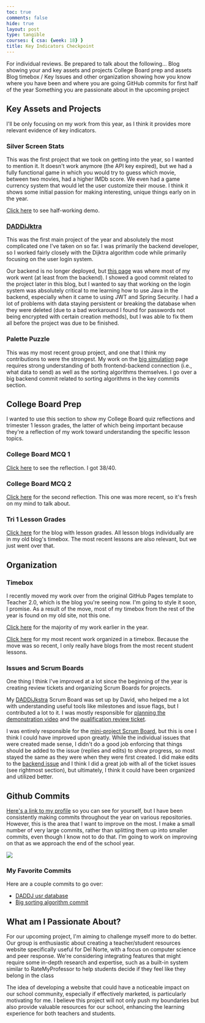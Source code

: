 ```yaml
---
toc: true
comments: false
hide: true
layout: post
type: tangible
courses: { csa: {week: 18} }
title: Key Indicators Checkpoint
---
```


For individual reviews.   Be prepared to talk about the following...
Blog showing your and  key assets and projects
College Board prep and assets
Blog timebox / Key Issues and other organization showing how you know where you have been and where you are going
GitHub commits for first half of the year
Something you are passionate about in the upcoming project

## Key Assets and Projects

I'll be only focusing on my work from this year, as I think it provides more relevant evidence of key indicators.

### Silver Screen Stats

This was the first project that we took on getting into the year, so I wanted to mention it. It doesn't work anymore (the API key expired), but we had a fully functional game in which you would try to guess which movie, between two movies, had a higher IMDb score. We even had a game currency system that would let the user customize their mouse. I think it shows some initial passion for making interesting, unique things early on in the year.

[Click here](https://drewreed2005.github.io/dre2//2023/09/08/Styling_Movies.html) to see half-working demo.

### [DADDiJktra](https://csa-tri-1.github.io/DADDiJkstra-frontend/pages/app)

This was the first main project of the year and absolutely the most complicated one I've taken on so far. I was primarily the backend developer, so I worked fairly closely with the Dijktra algorithm code while primarily focusing on the user login system.

Our backend is no longer deployed, but [this page](https://csa-tri-1.github.io/DADDiJkstra-frontend/pages/signin) was where most of my work went (at least from the backend). I showed a good commit related to the project later in this blog, but I wanted to say that working on the login system was absolutely critical to me learning how to use Java in the backend, especially when it came to using JWT and Spring Security. I had a lot of problems with data staying persistent or breaking the database when they were deleted (due to a bad workaround I found for passwords not being encrypted with certain creation methods), but I was able to fix them all before the project was due to be finished.

### Palette Puzzle

This was my most recent group project, and one that I think my contributions to were the strongest. My work on the [big simulation](https://madradium.github.io/MADRadium-DevLogs/bigSim/) page requires strong understanding of both frontend-backend connection (i.e., what data to send) as well as the sorting algorithms themselves. I go over a big backend commit related to sorting algorithms in the key commits section.

## College Board Prep

I wanted to use this section to show my College Board quiz reflections and trimester 1 lesson grades, the latter of which being important because they're a reflection of my work toward understanding the specific lesson topics.

### College Board MCQ 1

[Click here](https://drewreed2005.github.io/dre2//2023/11/03/CB_Quiz_Tri_1.html) to see the reflection. I got 38/40.

### College Board MCQ 2

[Click here](https://drewreed2005.github.io/dre2.0//2023/12/21/CB_MC_2015_Reflection.html) for the second reflection. This one was more recent, so it's fresh on my mind to talk about.

### Tri 1 Lesson Grades

[Click here](https://drewreed2005.github.io/dre2//2023/11/03/Student_Scores_Tri_1.html) for the blog with lesson grades. All lesson blogs individually are in my old blog's timebox. The most recent lessons are also relevant, but we just went over that.

## Organization

### Timebox

I recently moved my work over from the original GitHub Pages template to Teacher 2.0, which is the blog you're seeing now. I'm going to style it soon, I promise. As a result of the move, most of my timebox from the rest of the year is found on my old site, not this one.

[Click here](https://drewreed2005.github.io/dre2/csa) for the majority of my work earlier in the year.

[Click here](https://drewreed2005.github.io/dre2.0/AA_csa.html) for my most recent work organized in a timebox. Because the move was so recent, I only really have blogs from the most recent student lessons.

### Issues and Scrum Boards

One thing I think I've improved at a lot since the beginning of the year is creating review tickets and organizing Scrum Boards for projects.

My [DADDiJkstra](https://github.com/orgs/CSA-Tri-1/projects/3) Scrum Board was set up by David, who helped me a lot with understanding useful tools like milestones and issue flags, but I contributed a lot to it. I was mostly responsible for [planning the demonstration video](https://github.com/orgs/CSA-Tri-1/projects/3?pane=issue&itemId=40188539) and the [qualification review ticket](https://github.com/orgs/CSA-Tri-1/projects/3?pane=issue&itemId=43409888).

I was entirely responsible for the [mini-project Scrum Board](https://github.com/orgs/MADradium/projects/1/views/1?layout=board), but this is one I think I could have improved upon greatly. While the individual issues that were created made sense, I didn't do a good job enforcing that things should be added to the issue (replies and edits) to show progress, so most stayed the same as they were when they were first created. I did make edits to the [backend issue](https://github.com/orgs/MADradium/projects/1/views/1?layout=board&pane=issue&itemId=44754377) and I think I did a great job with all of the ticket issues (see rightmost section), but ultimately, I think it could have been organized and utilized better.

## Github Commits

[Here's a link to my profile](https://github.com/drewreed2005?tab=overview&from=2023-12-01&to=2023-12-31) so you can see for yourself, but I have been consistently making commits throughout the year on various repositories. However, this is the area that I want to improve on the most. I make a small number of very large commits, rather than splitting them up into smaller commits, even though I know not to do that. I'm going to work on improving on that as we approach the end of the school year.

<img src="{{site.baseurl}}/images/Screen Shot 2024-01-11 at 8.47.01 AM.png">

### My Favorite Commits

Here are a couple commits to go over:
- [DADDJ usr database](https://github.com/CSA-Tri-1/DADDJbackend/commit/89c361cb1c735997c704d57238edeeaebbced8d8)
- [Big sorting algorithm commit](https://github.com/drewreed2005/PalettePuzzleBE/commit/b33c247a9dc57840dd4e3dd430aa2a73ea3d31fc)

## What am I Passionate About?

For our upcoming project, I'm aiming to challenge myself more to do better. Our group is enthusiastic about creating a teacher/student resources website specifically useful for Del Norte, with a focus on computer science and peer response. We're considering integrating features that might require some in-depth research and expertise, such as a built-in system similar to RateMyProfessor to help students decide if they feel like they belong in the class

The idea of developing a website that could have a noticeable impact on our school community, especially if effectively marketed, is particularly motivating for me. I believe this project will not only push my boundaries but also provide valuable resources for our school, enhancing the learning experience for both teachers and students.